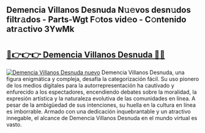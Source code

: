 ## Demencia Villanos Desnuda N𝚞𝚎vos desn𝚞dos filtr𝚊dos - Parts-Wgt F𝚘tos vid𝚎o - C𝚘ntenido atr𝚊ctivo 3YwMk

# <h2><a href="http://mb1gvp4.tromn.icu/?c=Demencia+Villanos+Desnuda">🔗👉👉👉 Demencia Villanos Desnuda 🔗🔗</a></h2>

[![Demencia Villanos Desnuda nuevo](https://i.imgur.com/pEAQMta.gif)](http://mb1gvp4.tromn.icu/?c=Demencia+Villanos+Desnuda)
Demencia Villanos Desnuda, una figura enigmática y compleja, desafía la categorización fácil. Su uso pionero de los medios digitales para la autorrepresentación ha cautivado y enfurecido a los espectadores, encendiendo debates sobre la moralidad, la expresión artística y la naturaleza evolutiva de las comunidades en línea. A pesar de la ambigüedad de sus intenciones, su huella en la cultura en línea es imborrable. Armado con una dedicación inquebrantable y un atractivo innegable, el alcance de Demencia Villanos Desnuda en el mundo virtual es vasto.
